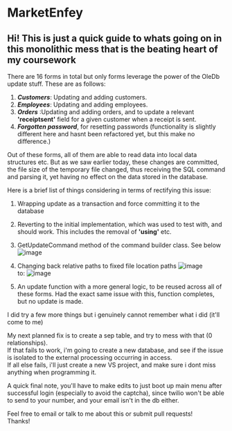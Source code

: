 # MarketEnfey

## Hi! This is just a quick guide to whats going on in this monolithic mess that is the beating heart of my coursework <br>

There are 16 forms in total but only forms leverage the power of the OleDb update stuff. These are as follows:<br>

1. ***Customers***: Updating and adding customers.
2. ***Employees***: Updating and adding employees.
3. ***Orders*** :Updating and adding orders, and to update a relevant **'receiptsent'** field for a given customer when a receipt is sent.
4. ***Forgotten password***, for resetting passwords (functionality is slightly different here and hasnt been refactored yet, but this make no difference.)

Out of these forms, all of them are able to read data into local data structures etc. But as we saw earlier today, these changes are committed, the file size of the temporary file changed, thus receiving the SQL command and parsing it, yet having no effect on the data stored in the database.

Here is a brief list of things considering in terms of rectifying this issue:
1. Wrapping update as a transaction and force committing it to the database
2. Reverting to the initial implementation, which was used to test with, and should work. This includes the removal of **'using'** etc.
3. GetUpdateCommand method of the command builder class. See below
![image](https://user-images.githubusercontent.com/42583186/224802775-3cf012e1-5c97-4d22-b79b-1d2b7202b26f.png)
4. Changing back relative paths to fixed file location paths
![image](https://user-images.githubusercontent.com/42583186/224802873-df5e5b47-e604-4a63-8860-3c70d4f16266.png) <br>
to:
![image](https://user-images.githubusercontent.com/42583186/224803139-4fa28ea1-1549-4bb0-a662-bd1b1d8af143.png)


5. An update function with a more general logic, to be reused across all of these forms. Had the exact same issue with this, function completes, but no update is made.

I did try a few more things but i genuinely cannot remember what i did (it'll come to me)

My next planned fix is to create a sep table, and try to mess with that (0 relationships).<br>
If that fails to work, i'm going to create a new database, and see if the issue is isolated to the external processing occurring in access.<br>
If all else fails, i'll just create a new VS project, and make sure i dont miss anything when programming it.<br>

A quick final note, you'll have to make edits to just boot up main menu after successful login (especially to avoid the captcha), since twilio won't be able to send to your number, and your email isn't in the db either. <br>

Feel free to email or talk to me about this or submit pull requests!<br>
Thanks!

